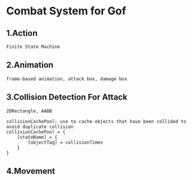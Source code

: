 # Combat System for Gof

## 1.Action

    Finite State Machine

## 2.Animation

    frame-based animation, attack box, damage box

## 3.Collision Detection For Attack

    2DRectangle, AABB

    collisionCachePool: use to cache objects that have been collided to avoid duplicate collision
    collisionCachePool = {
        [stateName] = {
            [objectTag] = collisionTimes
        }
    }


## 4.Movement

